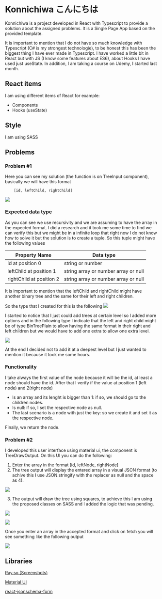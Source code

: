 # Konnichiwa こんにちは

Konnichiwa is a project developed in React with Typescript to provide a solution about the assigned problems. It is a Single Page App based on the provided template.

It is important to mention that I do not have so much knowledge with Typescript (C# is my strongest technologie), to be honest this has been the biggest thing I have ever made in Typescript. I have worked a little bit in React but with JS (I know some features about ES6), about Hooks I have used just useState. In addition, I am taking a course on Udemy, I started last month. 

## React items
I am using different items of React for example:
+ Components
+ Hooks (useState)

## Style
I am using SASS


## Problems

### Problem #1
Here you can see my solution (the function is on TreeInput component), basically we will have this format 
``` 
    [id, leftChild, rightChild] 
``` 

![](path/parseArrayFunction.png?raw=true)

### Expected data type

As you can see we use recursivity and we are assuming to have the array in the expected format. I did a research and it took me some time to find we can verify this but we might be in a infinite loop that right now I do not know how to solve it but the solution is to create a tuple. So this tuple might have the following values

| Property Name | Data type |
| ------------- | ------------- |
| id at position 0 | string or number  |
| leftChild at position 1  | string array or number array or null |
| rightChild at position 2  | string array or number array or null  |

It is important to mention that the leftChild and rightChild might have another binary tree and the same for their left and right children.

So the type that I created for this is the following
![](path/bintree_plain_tuple.png?raw=true)


I started to notice that I just could add trees at certain level so I added more options and in the following type I indicate that the left and right child might be of type BinTreePlain to allow having the same format in their right and left children but we would have to add one extra to allow one extra level.

![](path/bintree_plain_tuple_2.png?raw=true)

At the end I decided not to add it at a deepest level but I just wanted to mention it because it took me some hours.

### Functionality
I take always the first value of the node because it will be the id, at least a node should have the id. After that I verify if the value at position 1 (left node) and 2(right node)
+ Is an array and its lenght is bigger than 1: if so, we should go to the children nodes.
+ Is null: if so, I set the respective node as null.
+ The last scenario is a node with just the key: so we create it and set it as the respective node.

Finally, we return the node.

### Problem #2
I developed this user interface using material ui, the component is TreeDrawOutput. On this UI you can do the following:
1. Enter the array in the format [id, leftNode, rightNode]
2. The tree output will display the entered array in a visual JSON format (to achive this I use JSON.stringify with the replacer as null and the space as 4).

![](path/json_stringify.png?raw=true)

3. The output will draw the tree using squares, to achieve this I am using the proposed classes on SASS and I added the logic that was pending.

![](path/draw_tree_css.png?raw=true)


![](path/index.png?raw=true)

Once you enter an array in the accepted format and click on fetch you will see something like the following output

![](path/index01.png?raw=true)

## Libraries

[Ray.so (Screenshots)](https://ray.so/)

[Material UI](https://material-ui.com/)

[react-jsonschema-form](https://react-jsonschema-form.readthedocs.io/en/latest/)





